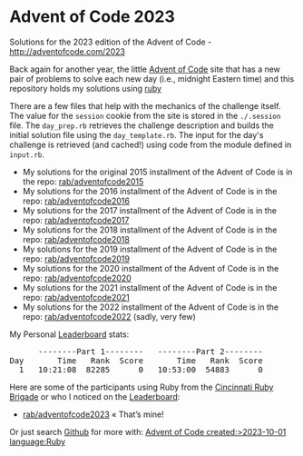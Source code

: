 # Advent of Code 2023 #

Solutions for the 2023 edition of the Advent of Code - http://adventofcode.com/2023

Back again for another year, the little [Advent of Code] site that has a new pair of problems to solve each new day (i.e., midnight Eastern time) and this repository holds my solutions using [ruby](http://ruby-lang.org)

There are a few files that help with the mechanics of the challenge itself. The value for the `session` cookie from the site is stored in the `./.session` file. The `day_prep.rb` retrieves the challenge description and builds the initial solution file using the `day_template.rb`. The input for the day's challenge is retrieved (and cached!) using code from the module defined in `input.rb`.

* My solutions for the original 2015 installment of the Advent of Code is in the repo: [rab/adventofcode2015](https://github.com/rab/adventofcode2015)
* My solutions for the 2016 installment of the Advent of Code is in the repo: [rab/adventofcode2016](https://github.com/rab/adventofcode2016)
* My solutions for the 2017 installment of the Advent of Code is in the repo: [rab/adventofcode2017](https://github.com/rab/adventofcode2017)
* My solutions for the 2018 installment of the Advent of Code is in the repo: [rab/adventofcode2018](https://github.com/rab/adventofcode2018)
* My solutions for the 2019 installment of the Advent of Code is in the repo: [rab/adventofcode2019](https://github.com/rab/adventofcode2019)
* My solutions for the 2020 installment of the Advent of Code is in the repo: [rab/adventofcode2020](https://github.com/rab/adventofcode2020)
* My solutions for the 2021 installment of the Advent of Code is in the repo: [rab/adventofcode2021](https://github.com/rab/adventofcode2021)
* My solutions for the 2022 installment of the Advent of Code is in the repo: [rab/adventofcode2022](https://github.com/rab/adventofcode2022) (sadly, very few)

My Personal [Leaderboard] stats:

<pre>
      --------Part 1--------   --------Part 2--------
Day       Time   Rank  Score       Time   Rank  Score
  1   10:21:08  82285      0   10:53:00  54883      0
</pre>

Here are some of the participants using Ruby from the [Cincinnati Ruby Brigade] or who I noticed on the [Leaderboard]:

* [rab/adventofcode2023](https://github.com/rab/adventofcode2023) &laquo;&nbsp;That&rsquo;s&nbsp;mine!

Or just search [Github] for more with: [Advent of Code created:>2023-10-01 language:Ruby](https://github.com/search?utf8=%E2%9C%93&q=Advent+of+Code+created%3A%3E2023-10-01+language%3ARuby&type=Repositories&ref=advsearch&l=Ruby)

[Advent of Code]: http://www.adventofcode.com/2023/
[Leaderboard]: http://www.adventofcode.com/2023/leaderboard
[Stats]: http://www.adventofcode.com/2023/stats
[Github]: http://github.com/
[Cincinnati Ruby Brigade]: http://cincyrb.com/
